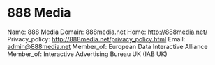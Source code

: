 
# 888 Media

Name: 888 Media
Domain: 888media.net
Home: http://888media.net/
Privacy_policy: http://888media.net/privacy_policy.html
Email: admin@888media.net
Member_of: European Data Interactive Alliance
Member_of: Interactive Advertising Bureau UK (IAB UK)
